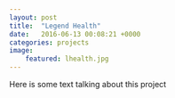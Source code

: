```yaml
---
layout: post
title:  "Legend Health"
date:   2016-06-13 00:08:21 +0000
categories: projects
image:
    featured: lhealth.jpg
---
```

Here is some text talking about this project